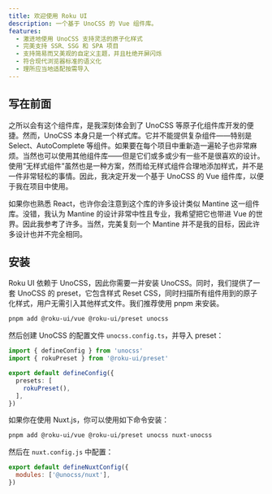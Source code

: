 ```yaml
---
title: 欢迎使用 Roku UI
description: 一个基于 UnoCSS 的 Vue 组件库。
features:
  - 激进地使用 UnoCSS 支持灵活的原子化样式
  - 完美支持 SSR、SSG 和 SPA 项目
  - 支持简易而又美观的自定义主题，并且杜绝开屏闪烁
  - 符合现代浏览器标准的语义化
  - 理所应当地适配按需导入
---
```


## 写在前面

之所以会有这个组件库，是我深刻体会到了 UnoCSS 等原子化组件库开发的便捷。然而，UnoCSS 本身只是一个样式库。它并不能提供复杂组件——特别是 Select、AutoComplete 等组件。如果要在每个项目中重新造一遍轮子也非常麻烦。当然也可以使用其他组件库——但是它们或多或少有一些不是很喜欢的设计。使用“无样式组件”虽然也是一种方案，然而给无样式组件合理地添加样式，并不是一件非常轻松的事情。因此，我决定开发一个基于 UnoCSS 的 Vue 组件库，以便于我在项目中使用。

如果你也熟悉 React，也许你会注意到这个库的许多设计类似 Mantine 这一组件库。没错，我认为 Mantine 的设计非常中性且专业，我希望把它也带进 Vue 的世界。因此我参考了许多。当然，完美复刻一个 Mantine 并不是我的目标，因此许多设计也并不完全相同。

## 安装

Roku UI 依赖于 UnoCSS，因此你需要一并安装 UnoCSS。同时，我们提供了一套 UnoCSS 的 preset，它包含样式 Reset CSS，同时扫描所有组件用到的原子化样式，用户无需引入其他样式文件。我们推荐使用 pnpm 来安装。

```bash
pnpm add @roku-ui/vue @roku-ui/preset unocss
```

然后创建 UnoCSS 的配置文件 `unocss.config.ts`，并导入 preset：

```ts
import { defineConfig } from 'unocss'
import { rokuPreset } from '@roku-ui/preset'

export default defineConfig({
  presets: [
    rokuPreset(),
  ],
})
```

如果你在使用 Nuxt.js，你可以使用如下命令安装：

```bash
pnpm add @roku-ui/vue @roku-ui/preset unocss nuxt-unocss
```

然后在 `nuxt.config.js` 中配置：

```javascript
export default defineNuxtConfig({
  modules: ['@unocss/nuxt'],
})
```
